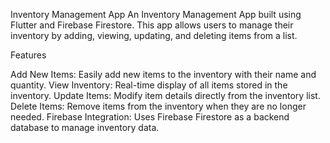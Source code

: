 Inventory Management App
An Inventory Management App built using Flutter and Firebase Firestore. This app allows users to manage their inventory by adding, viewing, updating, and deleting items from a list.

Features

Add New Items: Easily add new items to the inventory with their name and quantity.
View Inventory: Real-time display of all items stored in the inventory.
Update Items: Modify item details directly from the inventory list.
Delete Items: Remove items from the inventory when they are no longer needed.
Firebase Integration: Uses Firebase Firestore as a backend database to manage inventory data.


